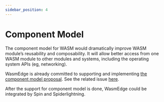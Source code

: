 ```yaml
---
sidebar_position: 4
---
```


# Component Model

The component model for WASM would dramatically improve WASM module’s reusability and composability. It will allow better access from one WASM module to other modules and systems, including the operating system APIs (eg, networking).

WasmEdge is already committed to supporting and implementing [the component model proposal](https://github.com/WebAssembly/component-model). See the related issue [here](https://github.com/WasmEdge/WasmEdge/issues/1892).

After the support for component model is done, WasmEdge could be integrated by Spin and Spiderlightning.
